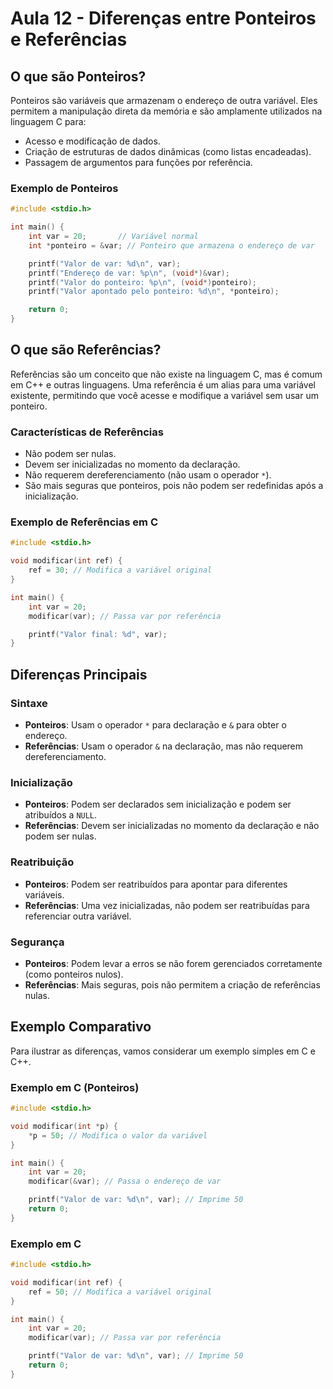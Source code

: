 # Aula 12 - Diferenças entre Ponteiros e Referências

## O que são Ponteiros?

Ponteiros são variáveis que armazenam o endereço de outra variável. Eles permitem a manipulação direta da memória e são amplamente utilizados na linguagem C para:

- Acesso e modificação de dados.
- Criação de estruturas de dados dinâmicas (como listas encadeadas).
- Passagem de argumentos para funções por referência.

### Exemplo de Ponteiros

```c
#include <stdio.h>

int main() {
    int var = 20;       // Variável normal
    int *ponteiro = &var; // Ponteiro que armazena o endereço de var

    printf("Valor de var: %d\n", var);
    printf("Endereço de var: %p\n", (void*)&var);
    printf("Valor do ponteiro: %p\n", (void*)ponteiro);
    printf("Valor apontado pelo ponteiro: %d\n", *ponteiro);

    return 0;
}
```

## O que são Referências?

Referências são um conceito que não existe na linguagem C, mas é comum em C++ e outras linguagens. Uma referência é um alias para uma variável existente, permitindo que você acesse e modifique a variável sem usar um ponteiro.

### Características de Referências

- Não podem ser nulas.
- Devem ser inicializadas no momento da declaração.
- Não requerem dereferenciamento (não usam o operador `*`).
- São mais seguras que ponteiros, pois não podem ser redefinidas após a inicialização.

### Exemplo de Referências em C

```C
#include <stdio.h>

void modificar(int ref) {
    ref = 30; // Modifica a variável original
}

int main() {
    int var = 20;
    modificar(var); // Passa var por referência

    printf("Valor final: %d", var);
}
```

## Diferenças Principais

### Sintaxe

- **Ponteiros**: Usam o operador `*` para declaração e `&` para obter o endereço.
- **Referências**: Usam o operador `&` na declaração, mas não requerem dereferenciamento.

### Inicialização

- **Ponteiros**: Podem ser declarados sem inicialização e podem ser atribuídos a `NULL`.
- **Referências**: Devem ser inicializadas no momento da declaração e não podem ser nulas.

### Reatribuição

- **Ponteiros**: Podem ser reatribuídos para apontar para diferentes variáveis.
- **Referências**: Uma vez inicializadas, não podem ser reatribuídas para referenciar outra variável.

### Segurança

- **Ponteiros**: Podem levar a erros se não forem gerenciados corretamente (como ponteiros nulos).
- **Referências**: Mais seguras, pois não permitem a criação de referências nulas.

## Exemplo Comparativo

Para ilustrar as diferenças, vamos considerar um exemplo simples em C e C++.

### Exemplo em C (Ponteiros)

```c
#include <stdio.h>

void modificar(int *p) {
    *p = 50; // Modifica o valor da variável
}

int main() {
    int var = 20;
    modificar(&var); // Passa o endereço de var

    printf("Valor de var: %d\n", var); // Imprime 50
    return 0;
}
```

### Exemplo em C

```C
#include <stdio.h>

void modificar(int ref) {
    ref = 50; // Modifica a variável original
}

int main() {
    int var = 20;
    modificar(var); // Passa var por referência

    printf("Valor de var: %d\n", var); // Imprime 50
    return 0;
}
```
